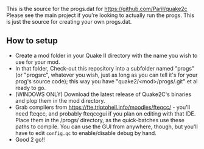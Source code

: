 This is the source for the progs.dat for https://github.com/Paril/quake2c
Please see the main project if you're looking to actually run the progs. This is just the source for creating your own progs.dat.

## How to setup ##
* Create a mod folder in your Quake II directory with the name you wish to use for your mod.
* In that folder, Check-out this repository into a subfolder named "progs" (or "progsrc", whatever you wish, just as long as you can tell it's for your prog's source code); this way you have "quake2/\<mod\>/progs/.git" et al ready to go.
* (WINDOWS ONLY) Download the latest release of Quake2C's binaries and plop them in the mod directory.
* Grab compilers from https://fte.triptohell.info/moodles/fteqcc/ - you'll need fteqcc, and probably fteqccgui if you plan on editing with that IDE. Place them in the /progs/ directory, as the quick-batches use these paths to compile. You can use the GUI from anywhere, though, but you'll have to edit `config.qc` to enable/disable debug by hand.
* Good 2 go!!
